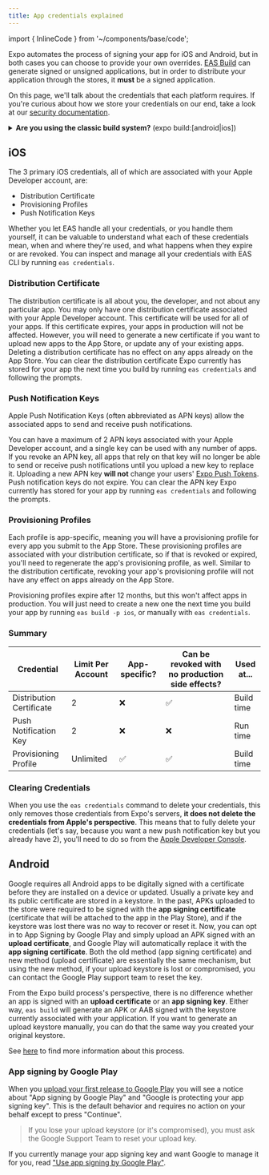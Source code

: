 ```yaml
---
title: App credentials explained
---
```


import { InlineCode } from '~/components/base/code';

Expo automates the process of signing your app for iOS and Android, but in both cases you can choose to provide your own overrides. [EAS Build](/build/introduction.md) can generate signed or unsigned applications, but in order to distribute your application through the stores, it **must** be a signed application.

On this page, we'll talk about the credentials that each platform requires. If you're curious about how we store your credentials on our end, take a look at our [security documentation](/distribution/security.md).

<details><summary><strong>Are you using the classic build system?</strong> (<InlineCode>expo build:[android|ios]</InlineCode>)</summary> <p>

App credentials are the same for both EAS Build, and the classic `expo build` system. However- for anyone using `expo build`, you'll run `expo credentials:manager` to interact with them, **not** `eas credentials`.

</p>
</details>

## iOS

The 3 primary iOS credentials, all of which are associated with your Apple Developer account, are:

- Distribution Certificate
- Provisioning Profiles
- Push Notification Keys

Whether you let EAS handle all your credentials, or you handle them yourself, it can be valuable to understand what each of these credentials mean, when and where they're used, and what happens when they expire or are revoked. You can inspect and manage all your credentials with EAS CLI by running `eas credentials`.

### Distribution Certificate

The distribution certificate is all about you, the developer, and not about any particular app. You may only have one distribution certificate associated with your Apple Developer account.
This certificate will be used for all of your apps. If this certificate expires, your apps in production will not be affected. However, you will need to generate a new certificate if you want to upload new apps to the App Store, or update any of your existing apps. Deleting a distribution certificate has no effect on any apps already on the App Store. You can clear the distribution certificate Expo currently has stored for your app the next time you build by running `eas credentials` and following the prompts.

### Push Notification Keys

Apple Push Notification Keys (often abbreviated as APN keys) allow the associated apps to send and receive push notifications.

You can have a maximum of 2 APN keys associated with your Apple Developer account, and a single key can be used with any number of apps. If you revoke an APN key, all apps that rely on that key will no longer be able to send or receive push notifications until you upload a new key to replace it. Uploading a new APN key **will not** change your users' [Expo Push Tokens](../versions/latest/sdk/notifications.md#notificationsgetexpopushtokenasync). Push notification keys do not expire. You can clear the APN key Expo currently has stored for your app by running `eas credentials` and following the prompts.

### Provisioning Profiles

Each profile is app-specific, meaning you will have a provisioning profile for every app you submit to the App Store. These provisioning profiles are associated with your distribution certificate, so if that is revoked or expired, you'll need to regenerate the app's provisioning profile, as well. Similar to the distribution certificate, revoking your app's provisioning profile will not have any effect on apps already on the App Store.

Provisioning profiles expire after 12 months, but this won't affect apps in production. You will just need to create a new one the next time you build your app by running `eas build -p ios`, or manually with `eas credentials`.

### Summary

| Credential               | Limit Per Account | App-specific? | Can be revoked with no production side effects? | Used at... |
| ------------------------ | ----------------- | ------------- | ----------------------------------------------- | ---------- |
| Distribution Certificate | 2                 | ❌            | ✅                                              | Build time |
| Push Notification Key    | 2                 | ❌            | ❌                                              | Run time   |
| Provisioning Profile     | Unlimited         | ✅            | ✅                                              | Build time |

### Clearing Credentials

When you use the `eas credentials` command to delete your credentials, this only removes those credentials from Expo's servers, **it does not delete the credentials from Apple's perspective**. This means that to fully delete your credentials (let's say, because you want a new push notification key but you already have 2), you'll need to do so from the [Apple Developer Console](https://developer.apple.com/account/resources/certificates/list).

## Android

Google requires all Android apps to be digitally signed with a certificate before they are installed on a device or updated. Usually
a private key and its public certificate are stored in a keystore. In the past, APKs uploaded to the store were required to be signed with
the **app signing certificate** (certificate that will be attached to the app in the Play Store), and if the keystore was lost there was no way to
recover or reset it. Now, you can opt in to App Signing by Google Play and simply upload an APK signed with an **upload certificate**, and Google Play will automatically replace it with the **app signing certificate**. Both the old method (app signing certificate) and new method (upload certificate) are essentially the same mechanism, but using the new method, if your upload keystore is lost or compromised, you can contact the Google Play support team to reset the key.

From the Expo build process's perspective, there is no difference whether an app is signed with an **upload certificate** or an **app signing key**. Either way, `eas build` will generate an APK or AAB signed with the keystore currently associated with your application. If you want to generate an upload keystore manually, you can do that the same way you created your original keystore.

See [here](https://developer.android.com/studio/publish/app-signing) to find more information about this process.

### App signing by Google Play

When you [upload your first release to Google Play](https://github.com/expo/fyi/blob/master/first-android-submission.md) you will see a notice about "App signing by Google Play" and "Google is protecting your app signing key". This is the default behavior and requires no action on your behalf except to press "Continue".

> If you lose your upload keystore (or it's compromised), you must ask the Google Support Team to reset your upload key.

If you currently manage your app signing key and want Google to manage it for you, read ["Use app signing by Google Play"](https://support.google.com/googleplay/android-developer/answer/9842756).
